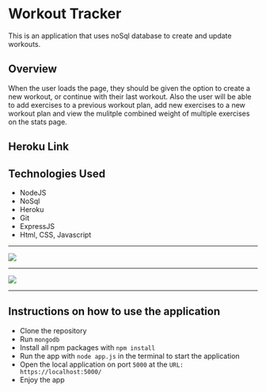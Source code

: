 # Workout Tracker

This is an application that uses noSql database to create and update workouts.

## Overview

When the user loads the page, they should be given the option to create a new workout, or continue with their last workout. Also the user will be able to add exercises to a previous workout plan, add new exercises to a new workout plan and view the mulitple combined weight of multiple exercises on the stats page.

## Heroku Link



## Technologies Used

* NodeJS
* NoSql
* Heroku
* Git
* ExpressJS
* Html, CSS, Javascript
___

<img src="public/assets/image/1.png">

___

<img src="public/assets/image/1.png">

___

## Instructions on how to use the application 

* Clone the repository
* Run `mongodb`
* Install all npm packages with `npm install`
* Run the app with `node app.js` in the terminal to start the application
* Open the local application on port `5000` at the `URL: https://localhost:5000/`
* Enjoy the app
